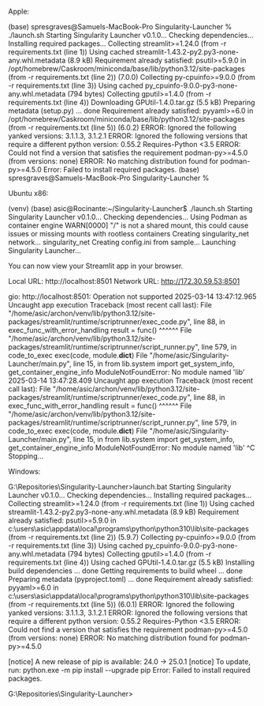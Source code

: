Apple:

(base) spresgraves@Samuels-MacBook-Pro Singularity-Launcher % ./launch.sh 
Starting Singularity Launcher v0.1.0...
Checking dependencies...
Installing required packages...
Collecting streamlit>=1.24.0 (from -r requirements.txt (line 1))
  Using cached streamlit-1.43.2-py2.py3-none-any.whl.metadata (8.9 kB)
Requirement already satisfied: psutil>=5.9.0 in /opt/homebrew/Caskroom/miniconda/base/lib/python3.12/site-packages (from -r requirements.txt (line 2)) (7.0.0)
Collecting py-cpuinfo>=9.0.0 (from -r requirements.txt (line 3))
  Using cached py_cpuinfo-9.0.0-py3-none-any.whl.metadata (794 bytes)
Collecting gputil>=1.4.0 (from -r requirements.txt (line 4))
  Downloading GPUtil-1.4.0.tar.gz (5.5 kB)
  Preparing metadata (setup.py) ... done
Requirement already satisfied: pyyaml>=6.0 in /opt/homebrew/Caskroom/miniconda/base/lib/python3.12/site-packages (from -r requirements.txt (line 5)) (6.0.2)
ERROR: Ignored the following yanked versions: 3.1.1.3, 3.1.2.1
ERROR: Ignored the following versions that require a different python version: 0.55.2 Requires-Python <3.5
ERROR: Could not find a version that satisfies the requirement podman-py>=4.5.0 (from versions: none)
ERROR: No matching distribution found for podman-py>=4.5.0
Error: Failed to install required packages.
(base) spresgraves@Samuels-MacBook-Pro Singularity-Launcher % 




Ubuntu x86:

(venv) (base) asic@Rocinante:~/Singularity-Launcher$ ./launch.sh
Starting Singularity Launcher v0.1.0...
Checking dependencies...
Using Podman as container engine
WARN[0000] "/" is not a shared mount, this could cause issues or missing mounts with rootless containers
Creating singularity_net network...
singularity_net
Creating config.ini from sample...
Launching Singularity Launcher...

  You can now view your Streamlit app in your browser.

  Local URL: http://localhost:8501
  Network URL: http://172.30.59.53:8501

gio: http://localhost:8501: Operation not supported
2025-03-14 13:47:12.965 Uncaught app execution
Traceback (most recent call last):
  File "/home/asic/archon/venv/lib/python3.12/site-packages/streamlit/runtime/scriptrunner/exec_code.py", line 88, in exec_func_with_error_handling
    result = func()
             ^^^^^^
  File "/home/asic/archon/venv/lib/python3.12/site-packages/streamlit/runtime/scriptrunner/script_runner.py", line 579, in code_to_exec
    exec(code, module.__dict__)
  File "/home/asic/Singularity-Launcher/main.py", line 15, in <module>
    from lib.system import get_system_info, get_container_engine_info
ModuleNotFoundError: No module named 'lib'
2025-03-14 13:47:28.409 Uncaught app execution
Traceback (most recent call last):
  File "/home/asic/archon/venv/lib/python3.12/site-packages/streamlit/runtime/scriptrunner/exec_code.py", line 88, in exec_func_with_error_handling
    result = func()
             ^^^^^^
  File "/home/asic/archon/venv/lib/python3.12/site-packages/streamlit/runtime/scriptrunner/script_runner.py", line 579, in code_to_exec
    exec(code, module.__dict__)
  File "/home/asic/Singularity-Launcher/main.py", line 15, in <module>
    from lib.system import get_system_info, get_container_engine_info
ModuleNotFoundError: No module named 'lib'
^C  Stopping...



Windows:

G:\Repositories\Singularity-Launcher>launch.bat
Starting Singularity Launcher v0.1.0...
Checking dependencies...
Installing required packages...
Collecting streamlit>=1.24.0 (from -r requirements.txt (line 1))
  Using cached streamlit-1.43.2-py2.py3-none-any.whl.metadata (8.9 kB)
Requirement already satisfied: psutil>=5.9.0 in c:\users\asic\appdata\local\programs\python\python310\lib\site-packages (from -r requirements.txt (line 2)) (5.9.7)
Collecting py-cpuinfo>=9.0.0 (from -r requirements.txt (line 3))
  Using cached py_cpuinfo-9.0.0-py3-none-any.whl.metadata (794 bytes)
Collecting gputil>=1.4.0 (from -r requirements.txt (line 4))
  Using cached GPUtil-1.4.0.tar.gz (5.5 kB)
  Installing build dependencies ... done
  Getting requirements to build wheel ... done
  Preparing metadata (pyproject.toml) ... done
Requirement already satisfied: pyyaml>=6.0 in c:\users\asic\appdata\local\programs\python\python310\lib\site-packages (from -r requirements.txt (line 5)) (6.0.1)
ERROR: Ignored the following yanked versions: 3.1.1.3, 3.1.2.1
ERROR: Ignored the following versions that require a different python version: 0.55.2 Requires-Python <3.5
ERROR: Could not find a version that satisfies the requirement podman-py>=4.5.0 (from versions: none)
ERROR: No matching distribution found for podman-py>=4.5.0

[notice] A new release of pip is available: 24.0 -> 25.0.1
[notice] To update, run: python.exe -m pip install --upgrade pip
Error: Failed to install required packages.

G:\Repositories\Singularity-Launcher>